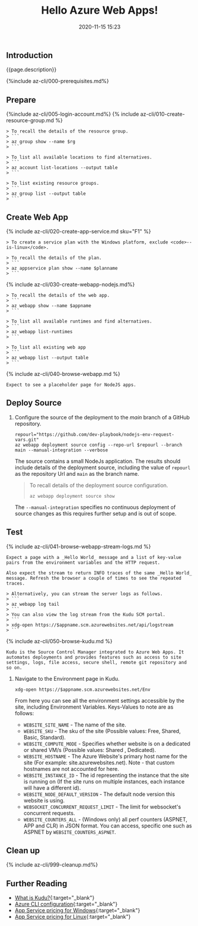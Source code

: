 ﻿---
title: Hello Azure Web Apps!
index: 10
layout: post
date: 2020-11-15 15:23
categories: 
    - Azure CLI
    - Azure WebApps
permalink: azure-cli/webapps/introduction
tags:
    - devops
    - paas
description: Azure Web Apps is a platform to build an application in the cloud without the need to deploy, configure and maintain virtual machines. This introduction shows how to deploy a web app with a free tier plan, create the necessary resource group and app service plan, deploy a simple node js application sourced from a remote git repository, and introduce Kudu Source Control Manager.
---

## **Introduction**

{{page.description}}

{%include az-cli/000-prerequisites.md%}

## **Prepare**
{%include az-cli/005-login-account.md%}
{% include az-cli/010-create-resource-group.md %}
    
    > To recall the details of the resource group.
    > ```
    > az group show --name $rg
    > ```

    > To list all available locations to find alternatives.
    > ```
    > az account list-locations --output table
    > ```
    
    > To list existing resource groups.
    > ```
    > az group list --output table
    > ```

## **Create Web App**

{% include az-cli/020-create-app-service.md sku="F1" %}

    > To create a service plan with the Windows platform, exclude <code>--is-linux</code>.

    > To recall the details of the plan.
    > ```
    > az appservice plan show --name $planname
    > ```

{% include az-cli/030-create-webapp-nodejs.md%}

    > To recall the details of the web app.
    > ```
    > az webapp show --name $appname
    > ```

    > To list all available runtimes and find alternatives.
    > ```
    > az webapp list-runtimes
    > ```

    > To list all existing web app
    > ```
    > az webapp list --output table
    > ```

{% include az-cli/040-browse-webapp.md %}

    Expect to see a placeholder page for NodeJS apps.

## **Deploy Source**

1. Configure the source of the deployment to the _main_ branch of a GitHub repository.

    ```shell
    repourl="https://github.com/dev-playbook/nodejs-env-request-vars.git"
    az webapp deployment source config --repo-url $repourl --branch main --manual-integration --verbose
    ```

    The source contains a small NodeJs application. The results should include details of the deployment source, including the value of <code>repourl</code> as the repository Url and <code>main</code> as the branch name.
    
    > To recall details of the deployment source configuration.
    > ```
    > az webapp deployment source show
    > ```

    The <code>--manual-integration</code> specifies no continuous deployment of source changes as this requires further setup and is out of scope.

## **Test**

{% include az-cli/041-browse-webapp-stream-logs.md %}

    Expect a page with a _Hello World_ message and a list of key-value pairs from the environment variables and the HTTP request.

    Also expect the stream to return INFO traces of the same _Hello World_ message. Refresh the browser a couple of times to see the repeated traces.

    > Alternatively, you can stream the server logs as follows.
    > ```
    > az webapp log tail
    > ```
    > You can also view the log stream from the Kudu SCM portal.
    > ```
    > xdg-open https://$appname.scm.azurewebsites.net/api/logstream
    > ```

{% include az-cli/050-browse-kudu.md %}

    Kudu is the Source Control Manager integrated to Azure Web Apps. It automates deployments and provides features such as access to site settings, logs, file access, secure shell, remote git repository and so on.

1. Navigate to the Environment page in Kudu.

    ```shell
    xdg-open https://$appname.scm.azurewebsites.net/Env
    ```

    From here you can see all the environment settings accessible by the site, including Environment Variables. Keys-Values to note are as follows:

    - <code>WEBSITE_SITE_NAME</code> - The name of the site.
    - <code>WEBSITE_SKU</code> - The sku of the site (Possible values: Free, Shared, Basic, Standard).
    - <code>WEBSITE_COMPUTE_MODE</code> - Specifies whether website is on a dedicated or shared VM/s (Possible values: Shared , Dedicated).
    - <code>WEBSITE_HOSTNAME</code> - The Azure Website's primary host name for the site (For example: site.azurewebsites.net). Note     - that custom hostnames are not accounted for here.
    - <code>WEBSITE_INSTANCE_ID</code> - The id representing the instance that the site is running on (If the site runs on multiple instances, each instance will have a different id).
    - <code>WEBSITE_NODE_DEFAULT_VERSION</code> - The default node version this website is using.
    - <code>WEBSOCKET_CONCURRENT_REQUEST_LIMIT</code> - The limit for websocket's concurrent requests.
    - <code>WEBSITE_COUNTERS_ALL</code> - (Windows only) all perf counters (ASPNET, APP and CLR) in JSON format. You can access, specific one such as ASPNET by <code>WEBSITE_COUNTERS_ASPNET</code>.

## **Clean up**

{% include az-cli/999-cleanup.md%}

## **Further Reading**

- [What is Kudu?](https://azure.microsoft.com/en-gb/resources/videos/what-is-kudu-with-david-ebbo/){:target="_blank"}
- [Azure CLI configuration](https://docs.microsoft.com/en-us/cli/azure/azure-cli-configuration){:target="_blank"}
- [App Service pricing for Windows](https://azure.microsoft.com/en-gb/pricing/details/app-service/windows/){:target="_blank"}
- [App Service pricing for Linux](https://azure.microsoft.com/en-gb/pricing/details/app-service/windows/){:target="_blank"}
